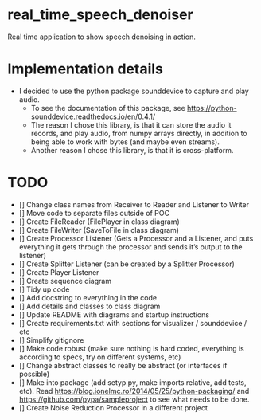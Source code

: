# real_time_speech_denoiser
Real time application to show speech denoising in action.

# Implementation details

- I decided to use the python package sounddevice to capture and play audio.
  - To see the documentation of this package, see  https://python-sounddevice.readthedocs.io/en/0.4.1/
  - The reason I chose this library, is that it can store the audio it records,
      and play audio, from numpy arrays directly, in addition to being able to
      work with bytes (and maybe even streams).
  - Another reason I chose this library, is that it is cross-platform.


# TODO
- [] Change class names from Receiver to Reader and Listener to Writer
- [] Move code to separate files outside of POC
- [] Create FileReader (FilePlayer in class diagram)
- [] Create FileWriter (SaveToFile in class diagram)
- [] Create Processor Listener (Gets a Processor and a Listener, and puts everything it gets through the processor and sends it’s output to the listener)
- [] Create Splitter Listener (can be created by a Splitter Processor)
- [] Create Player Listener
- [] Create sequence diagram
- [] Tidy up code
- [] Add docstring to everything in the code
- [] Add details and classes to class diagram
- [] Update README with diagrams and startup instructions
- [] Create requirements.txt with sections for visualizer / sounddevice / etc
- [] Simplify gitignore
- [] Make code robust (make sure nothing is hard coded, everything is according to specs, try on different systems, etc)
- [] Change abstract classes to really be abstract (or interfaces if possible)
- [] Make into package (add setyp.py, make imports relative, add tests, etc). Read https://blog.ionelmc.ro/2014/05/25/python-packaging/ and https://github.com/pypa/sampleproject to see what needs to be done.
- [] Create Noise Reduction Processor in a different project
